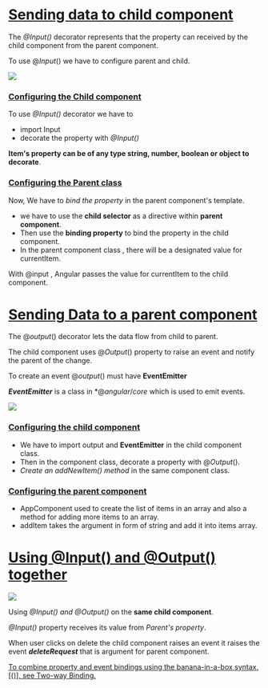 # **<u>Sending data to child component</u>** 

The *@Input()* decorator represents that the property can received by the child component from the parent component.

To use @*Input*() we have to configure parent and child.

![](https://i.imgur.com/x5a7Sv7.png)



### <u>Configuring the Child component</u>

To use *@Input()* decorator we have to

- import Input
- decorate the property with *@Input()*

**Item's property can be of any type string, number, boolean or object to decorate**.



### <u>Configuring the Parent class</u>

Now, We have to *bind the property* in the parent component's template. 

- we have to use the **child selector** as a directive within **parent** **component**.
- Then use the **binding property** to bind the property in the child component.
- In the parent component class , there will be a designated value for currentItem.

With @input , Angular passes the value for currentItem to the child component.



# **<u>Sending Data to a parent component</u>**



The @*output*() decorator lets the data flow from child to parent. 

The child component uses @*Output*() property to raise an event and notify the parent of the change.

To create an event @*output*() must have **EventEmitter**

***EventEmitter*** is a class in *@*angular*/*core* which is used to emit events.

![](https://i.imgur.com/rgvju2T.png)



### <u>Configuring  the child component</u>

- We have to import output  and **EventEmitter** in the child component class.
- Then in the component class, decorate a property with @*Output*().
- *Create an addNewItem() method* in the same component class.



### <u>Configuring the parent component</u>

- AppComponent used to create the list of items in an array and also a method for adding more items to an array.
- addItem takes the argument in form of string and add it into items array.



# **<u>Using @Input() and @Output() together</u>**



![](https://atts.w3cschool.cn/attachments/image/20200630/1593499999174379.png)



Using  *@Input() and @Output()* on the **same child component**.

*@Input()* property receives its value from *Parent's property*.

When user clicks on delete the child component raises an event it raises the event ***deleteRequest*** that is argument for parent component.

<u>To combine property and event bindings using the banana-in-a-box syntax, [()], see Two-way Binding.</u>
